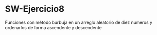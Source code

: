 # SW-Ejercicio8
Funciones con método burbuja en un arreglo  aleatorio de diez numeros y ordenarlos de forma ascendente y descendente
